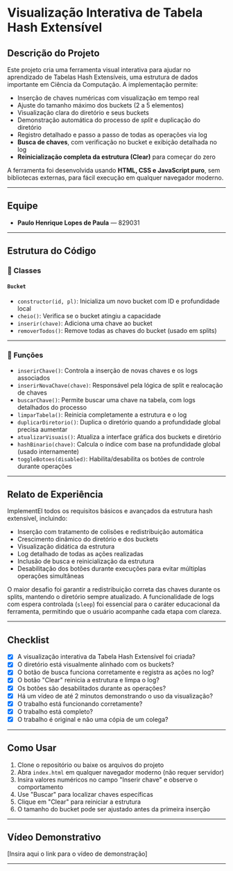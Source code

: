 # Visualização Interativa de Tabela Hash Extensível

## Descrição do Projeto

Este projeto cria uma ferramenta visual interativa para ajudar no aprendizado de Tabelas Hash Extensíveis, uma estrutura de dados importante em Ciência da Computação. A implementação permite:

- Inserção de chaves numéricas com visualização em tempo real
- Ajuste do tamanho máximo dos buckets (2 a 5 elementos)
- Visualização clara do diretório e seus buckets
- Demonstração automática do processo de *split* e duplicação do diretório
- Registro detalhado e passo a passo de todas as operações via log
- **Busca de chaves**, com verificação no bucket e exibição detalhada no log
- **Reinicialização completa da estrutura (Clear)** para começar do zero

A ferramenta foi desenvolvida usando **HTML, CSS e JavaScript puro**, sem bibliotecas externas, para fácil execução em qualquer navegador moderno.

---

## Equipe

- **Paulo Henrique Lopes de Paula** — 829031

---

## Estrutura do Código

### 🧱 Classes

#### `Bucket`
- `constructor(id, pl)`: Inicializa um novo bucket com ID e profundidade local
- `cheio()`: Verifica se o bucket atingiu a capacidade
- `inserir(chave)`: Adiciona uma chave ao bucket
- `removerTodos()`: Remove todas as chaves do bucket (usado em splits)

---

### 🔧 Funções

- `inserirChave()`: Controla a inserção de novas chaves e os logs associados
- `inserirNovaChave(chave)`: Responsável pela lógica de split e realocação de chaves
- `buscarChave()`: Permite buscar uma chave na tabela, com logs detalhados do processo
- `limparTabela()`: Reinicia completamente a estrutura e o log
- `duplicarDiretorio()`: Duplica o diretório quando a profundidade global precisa aumentar
- `atualizarVisuais()`: Atualiza a interface gráfica dos buckets e diretório
- `hashBinario(chave)`: Calcula o índice com base na profundidade global (usado internamente)
- `toggleBotoes(disabled)`: Habilita/desabilita os botões de controle durante operações

---

## Relato de Experiência

ImplementEI todos os requisitos básicos e avançados da estrutura hash extensível, incluindo:

- Inserção com tratamento de colisões e redistribuição automática
- Crescimento dinâmico do diretório e dos buckets
- Visualização didática da estrutura
- Log detalhado de todas as ações realizadas
- Inclusão de busca e reinicialização da estrutura
- Desabilitação dos botões durante execuções para evitar múltiplas operações simultâneas

O maior desafio foi garantir a redistribuição correta das chaves durante os splits, mantendo o diretório sempre atualizado. A funcionalidade de logs com espera controlada (`sleep`) foi essencial para o caráter educacional da ferramenta, permitindo que o usuário acompanhe cada etapa com clareza.

---

## Checklist

- [x] A visualização interativa da Tabela Hash Extensível foi criada?
- [x] O diretório está visualmente alinhado com os buckets?
- [x] O botão de busca funciona corretamente e registra as ações no log?
- [x] O botão "Clear" reinicia a estrutura e limpa o log?
- [x] Os botões são desabilitados durante as operações?
- [x] Há um vídeo de até 2 minutos demonstrando o uso da visualização?
- [x] O trabalho está funcionando corretamente?
- [x] O trabalho está completo?
- [x] O trabalho é original e não uma cópia de um colega?

---

## Como Usar

1. Clone o repositório ou baixe os arquivos do projeto
2. Abra `index.html` em qualquer navegador moderno (não requer servidor)
3. Insira valores numéricos no campo "Inserir chave" e observe o comportamento
4. Use "Buscar" para localizar chaves específicas
5. Clique em "Clear" para reiniciar a estrutura
6. O tamanho do bucket pode ser ajustado antes da primeira inserção

---

## Vídeo Demonstrativo

[Insira aqui o link para o vídeo de demonstração]

---

